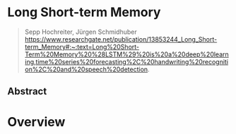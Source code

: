 # Long Short-term Memory  

> Sepp Hochreiter, Jürgen Schmidhuber
> https://www.researchgate.net/publication/13853244_Long_Short-term_Memory#:~:text=Long%20Short-Term%20Memory%20%28LSTM%29%20is%20a%20deep%20learning,time%20series%20forecasting%2C%20handwriting%20recognition%2C%20and%20speech%20detection.

## Abstract  

# Overview
